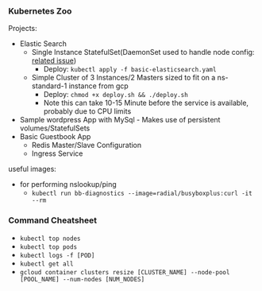 ### Kubernetes Zoo

Projects:
 - Elastic Search
   - Single Instance StatefulSet(DaemonSet used to handle node config: [related issue](https://github.com/pires/kubernetes-elasticsearch-cluster/issues/85))
     - Deploy: `kubectl apply -f basic-elasticsearch.yaml` 
   - Simple Cluster of 3 Instances/2 Masters sized to fit on a ns-standard-1 instance from gcp
     - Deploy: `chmod +x deploy.sh && ./deploy.sh` 
     - Note this can take 10-15 Minute before the service is available, probably due to CPU limits
 - Sample wordpress App with MySql - Makes use of persistent volumes/StatefulSets
 - Basic Guestbook App
    - Redis Master/Slave Configuration
    - Ingress Service

 
useful images:
 - for performing nslookup/ping
   - `kubectl run bb-diagnostics --image=radial/busyboxplus:curl -it --rm`

### Command Cheatsheet
  - `kubectl top nodes`
  - `kubectl top pods`
  - `kubectl logs -f [POD]`
  - `kubectl get all`
  - `gcloud container clusters resize [CLUSTER_NAME] --node-pool [POOL_NAME] --num-nodes [NUM_NODES]`